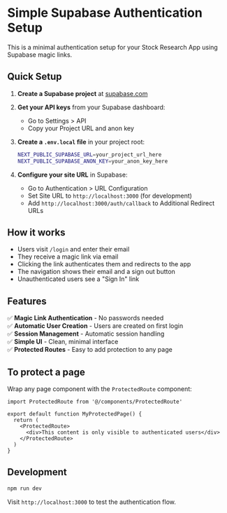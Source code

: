 # Simple Supabase Authentication Setup

This is a minimal authentication setup for your Stock Research App using Supabase magic links.

## Quick Setup

1. **Create a Supabase project** at [supabase.com](https://supabase.com)

2. **Get your API keys** from your Supabase dashboard:
   - Go to Settings > API
   - Copy your Project URL and anon key

3. **Create a `.env.local` file** in your project root:
   ```bash
   NEXT_PUBLIC_SUPABASE_URL=your_project_url_here
   NEXT_PUBLIC_SUPABASE_ANON_KEY=your_anon_key_here
   ```

4. **Configure your site URL** in Supabase:
   - Go to Authentication > URL Configuration
   - Set Site URL to `http://localhost:3000` (for development)
   - Add `http://localhost:3000/auth/callback` to Additional Redirect URLs

## How it works

- Users visit `/login` and enter their email
- They receive a magic link via email
- Clicking the link authenticates them and redirects to the app
- The navigation shows their email and a sign out button
- Unauthenticated users see a "Sign In" link

## Features

✅ **Magic Link Authentication** - No passwords needed  
✅ **Automatic User Creation** - Users are created on first login  
✅ **Session Management** - Automatic session handling  
✅ **Simple UI** - Clean, minimal interface  
✅ **Protected Routes** - Easy to add protection to any page  

## To protect a page

Wrap any page component with the `ProtectedRoute` component:

```tsx
import ProtectedRoute from '@/components/ProtectedRoute'

export default function MyProtectedPage() {
  return (
    <ProtectedRoute>
      <div>This content is only visible to authenticated users</div>
    </ProtectedRoute>
  )
}
```

## Development

```bash
npm run dev
```

Visit `http://localhost:3000` to test the authentication flow.
